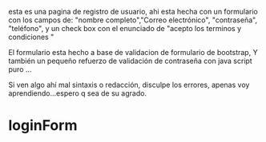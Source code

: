 esta es una pagina de registro de usuario, ahi esta hecha con un formulario con los campos de: "nombre completo","Correo electrónico", "contraseña", "teléfono", y un check box con el enunciado de "acepto los terminos y condiciones "

El formulario esta hecho a base de validacion de formulario de bootstrap,
Y también un pequeño refuerzo de validación de contraseña con java script puro ...

Si ven algo ahí mal sintaxis o redacción, disculpe los errores, apenas voy aprendiendo...espero q sea de su agrado.
# loginForm
